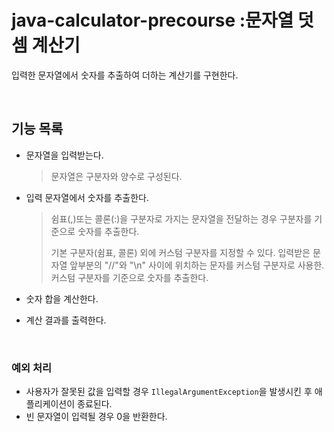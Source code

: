 # java-calculator-precourse :문자열 덧셈 계산기

입력한 문자열에서 숫자를 추출하여 더하는 계산기를 구현한다.

</br>

## 기능 목록

- 문자열을 입력받는다.
  
  > 문자열은 구분자와 양수로 구성된다.
  
- 입력 문자열에서 숫자를 추출한다.
  
  > 쉼표(,)또는 콜론(:)을 구분자로 가지는 문자열을 전달하는 경우 구분자를 기준으로 숫자를 추출한다.
  > 
  > 기본 구분자(쉼표, 콜론) 외에 커스텀 구분자를 지정할 수 있다. 입력받은 문자열 앞부분의 "//"와 "\n" 사이에 위치하는 문자를 커스텀 구분자로 사용한. 커스텀 구분자를 기준으로 숫자를 추출한다.
  
- 숫자 합을 계산한다.
- 계산 결과를 출력한다.

</br>

### 예외 처리
- 사용자가 잘못된 값을 입력할 경우 `IllegalArgumentException`을 발생시킨 후 애플리케이션이 종료된다.
- 빈 문자열이 입력될 경우 0을 반환한다.
  
